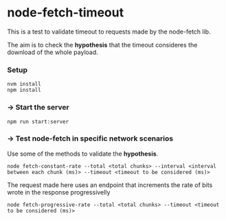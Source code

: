 # node-fetch-timeout
This is a test to validate timeout to requests made by the node-fetch lib. 

The aim is to check the **hypothesis** that the timeout consideres the download of the whole payload.

### Setup

```
nvm install
npm install
```

### -> Start the server

```
npm run start:server
```

### -> Test node-fetch in specific network scenarios

Use some of the methods to validate the **hypothesis**.

```
node fetch-constant-rate --total <total chunks> --interval <interval between each chunk (ms)> --timeout <timeout to be considered (ms)>
```

The request made here uses an endpoint that increments the rate of bits wrote in the response progressivelly
```
node fetch-progressive-rate --total <total chunks> --timeout <timeout to be considered (ms)>
```
